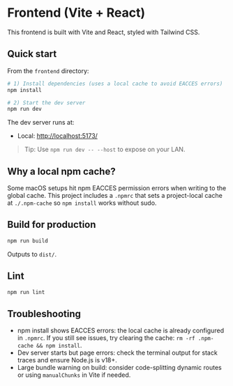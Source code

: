 # Frontend (Vite + React)

This frontend is built with Vite and React, styled with Tailwind CSS.

## Quick start

From the `frontend` directory:

```bash
# 1) Install dependencies (uses a local cache to avoid EACCES errors)
npm install

# 2) Start the dev server
npm run dev
```

The dev server runs at:

- Local: <http://localhost:5173/>

> Tip: Use `npm run dev -- --host` to expose on your LAN.

## Why a local npm cache?

Some macOS setups hit npm EACCES permission errors when writing to the global cache. This project includes a `.npmrc` that sets a project-local cache at `./.npm-cache` so `npm install` works without sudo.

## Build for production

```bash
npm run build
```

Outputs to `dist/`.

## Lint

```bash
npm run lint
```

## Troubleshooting

- npm install shows EACCES errors: the local cache is already configured in `.npmrc`. If you still see issues, try clearing the cache: `rm -rf .npm-cache && npm install`.
- Dev server starts but page errors: check the terminal output for stack traces and ensure Node.js is v18+.
- Large bundle warning on build: consider code-splitting dynamic routes or using `manualChunks` in Vite if needed.
